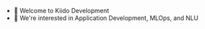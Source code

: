- 👋 Welcome to Kiido Development
- 👀 We're interested in Application Development, MLOps, and NLU

<!---
kiido-development/kiido-development is a ✨ special ✨ repository because its `README.md` (this file) appears on your GitHub profile.
You can click the Preview link to take a look at your changes.
--->
